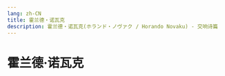 ```yaml
---
lang: zh-CN
title: 霍兰德‧诺瓦克
description: 霍兰德‧诺瓦克(ホランド・ノヴァク / Horando Novaku) - 交响诗篇
---
```


# 霍兰德‧诺瓦克
